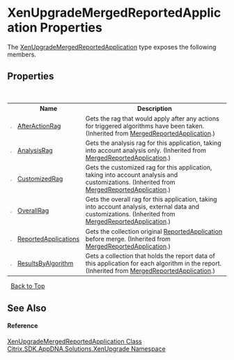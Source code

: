 # XenUpgradeMergedReportedApplication Properties
 

The <a href="T_Citrix_SDK_AppDNA_Solutions_XenUpgrade_XenUpgradeMergedReportedApplication">XenUpgradeMergedReportedApplication</a> type exposes the following members.


## Properties
&nbsp;<table><tr><th></th><th>Name</th><th>Description</th></tr><tr><td>![Public property](media/pubproperty.gif "Public property")</td><td><a href="P_Citrix_SDK_AppDNA_Solutions_Xen_Common_MergedReportedApplication_AfterActionRag">AfterActionRag</a></td><td>
Gets the rag that would apply after any actions for triggered algorithms have been taken.
 (Inherited from <a href="T_Citrix_SDK_AppDNA_Solutions_Xen_Common_MergedReportedApplication">MergedReportedApplication</a>.)</td></tr><tr><td>![Public property](media/pubproperty.gif "Public property")</td><td><a href="P_Citrix_SDK_AppDNA_Solutions_Xen_Common_MergedReportedApplication_AnalysisRag">AnalysisRag</a></td><td>
Gets the analysis rag for this application, taking into account analysis only.
 (Inherited from <a href="T_Citrix_SDK_AppDNA_Solutions_Xen_Common_MergedReportedApplication">MergedReportedApplication</a>.)</td></tr><tr><td>![Public property](media/pubproperty.gif "Public property")</td><td><a href="P_Citrix_SDK_AppDNA_Solutions_Xen_Common_MergedReportedApplication_CustomizedRag">CustomizedRag</a></td><td>
Gets the customized rag for this application, taking into account analysis and customizations.
 (Inherited from <a href="T_Citrix_SDK_AppDNA_Solutions_Xen_Common_MergedReportedApplication">MergedReportedApplication</a>.)</td></tr><tr><td>![Public property](media/pubproperty.gif "Public property")</td><td><a href="P_Citrix_SDK_AppDNA_Solutions_Xen_Common_MergedReportedApplication_OverallRag">OverallRag</a></td><td>
Gets the overall rag for this application, taking into account analysis, external data and customizations.
 (Inherited from <a href="T_Citrix_SDK_AppDNA_Solutions_Xen_Common_MergedReportedApplication">MergedReportedApplication</a>.)</td></tr><tr><td>![Public property](media/pubproperty.gif "Public property")</td><td><a href="P_Citrix_SDK_AppDNA_Solutions_Xen_Common_MergedReportedApplication_ReportedApplications">ReportedApplications</a></td><td>
Gets the collection original <a href="T_Citrix_SDK_AppDNA_ReportedApplication">ReportedApplication</a> before merge.
 (Inherited from <a href="T_Citrix_SDK_AppDNA_Solutions_Xen_Common_MergedReportedApplication">MergedReportedApplication</a>.)</td></tr><tr><td>![Public property](media/pubproperty.gif "Public property")</td><td><a href="P_Citrix_SDK_AppDNA_Solutions_Xen_Common_MergedReportedApplication_ResultsByAlgorithm">ResultsByAlgorithm</a></td><td>
Gets a collection that holds the report data of this application for each algorithm in the report.
 (Inherited from <a href="T_Citrix_SDK_AppDNA_Solutions_Xen_Common_MergedReportedApplication">MergedReportedApplication</a>.)</td></tr></table>&nbsp;
<a href="#xenupgrademergedreportedapplication-properties">Back to Top</a>

## See Also


#### Reference
<a href="T_Citrix_SDK_AppDNA_Solutions_XenUpgrade_XenUpgradeMergedReportedApplication">XenUpgradeMergedReportedApplication Class</a><br /><a href="N_Citrix_SDK_AppDNA_Solutions_XenUpgrade">Citrix.SDK.AppDNA.Solutions.XenUpgrade Namespace</a><br />